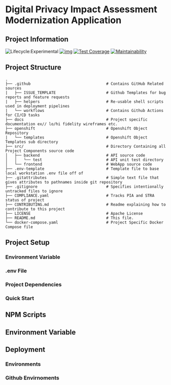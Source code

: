 # Digital Privacy Impact Assessment Modernization Application

## Project Information
![Lifecycle:Experimental](https://img.shields.io/badge/Lifecycle-Experimental-339999) [![img](https://img.shields.io/badge/Chat-on%20RocketChat-%230f95d0.svg)](https://chat.developer.gov.bc.ca/group/cirmo-dpia) [![Test Coverage](https://api.codeclimate.com/v1/badges/93a4d760a14d759fff9c/test_coverage)](https://codeclimate.com/github/bcgov/cirmo-dpia/test_coverage) [![Maintainability](https://api.codeclimate.com/v1/badges/93a4d760a14d759fff9c/maintainability)](https://codeclimate.com/github/bcgov/cirmo-dpia/maintainability)

## Project Structure

    .
    ├── .github                                 # Contains GitHub Related sources
    |   ├── ISSUE_TEMPLATE                      # Github Templates for bug reports and feature requests
    |   ├── helpers                             # Re-usable shell scripts used in deployment pipelines
    |   └── workflows                           # Contains Github Actions for CI/CD tasks
    ├── docs                                    # Project specific documentation ex// lo/hi fidelity wireframes etc.
    ├── openshift                               # Openshift Object Repository
    |   └── templates                           # Openshift Object Templates sub directory
    ├── src/                                    # Directory Containing all Project Components source code
    │   ├── backend                             # API source code
    │   │   └── test                            # API unit test directory  
    │   └── frontend                            # WebApp source code
    ├── .env-template                           # Template file to base local workstation .env file off of
    ├── .gitattributes                          # Simple text file that gives attributes to pathnames inside git repository
    ├── .gitignore                              # Specifies intentionally untracked files to ignore
    ├── COMPLIANCE.yaml                         # Tracks PIA and STRA status of project
    ├── CONTRIBUTING.md                         # Readme explaining how to contribute to this project
    ├── LICENSE                                 # Apache License
    ├── README.md                               # This file.    
    └── docker-compose.yaml                     # Project Specific Docker Compose file

## Project Setup

### Environment Variable

### .env File

### Project Dependencies

### Quick Start

## NPM Scripts

## Environment Variable

## Deployment

### Environments

### Github Envirnoments
